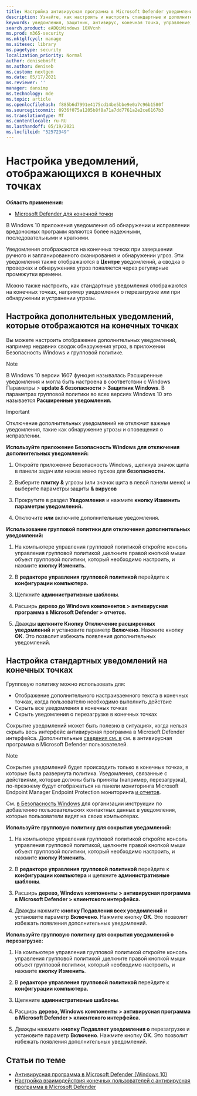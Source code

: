 ```yaml
---
title: Настройка антивирусная программа в Microsoft Defender уведомлений
description: Узнайте, как настроить и настроить стандартные и дополнительные уведомления антивирусная программа в Microsoft Defender конечных точек.
keywords: уведомления, защитник, антивирус, конечная точка, управление, администратор
search.product: eADQiWindows 10XVcnh
ms.prod: m365-security
ms.mktglfcycl: manage
ms.sitesec: library
ms.pagetype: security
localization_priority: Normal
author: denisebmsft
ms.author: deniseb
ms.custom: nextgen
ms.date: 05/17/2021
ms.reviewer: ''
manager: dansimp
ms.technology: mde
ms.topic: article
ms.openlocfilehash: f885b6d7991e4175cd14be5bbe9e0a7c96b1580f
ms.sourcegitcommit: 0936f075a1205b8f8a71a7dd7761a2e2ce6167b3
ms.translationtype: MT
ms.contentlocale: ru-RU
ms.lasthandoff: 05/19/2021
ms.locfileid: "52572349"
---
```

# <a name="configure-the-notifications-that-appear-on-endpoints"></a>Настройка уведомлений, отображающихся в конечных точках

**Область применения:**

- [Microsoft Defender для конечной точки](/microsoft-365/security/defender-endpoint/)

В Windows 10 приложения уведомления об обнаружении и исправлении вредоносных программ являются более надежными, последовательными и краткими.

Уведомления отображаются на конечных точках при завершении ручного и запланированного сканирования и обнаружении угроз. Эти уведомления также отображаются в **Центре** уведомлений, а сводка о проверках и обнаружениях угроз появляется через регулярные промежутки времени.

Можно также настроить, как стандартные уведомления отображаются на конечных точках, например уведомления о перезагрузке или при обнаружении и устранении угрозы.

## <a name="configure-the-additional-notifications-that-appear-on-endpoints"></a>Настройка дополнительных уведомлений, которые отображаются на конечных точках

Вы можете настроить отображение дополнительных уведомлений, например недавних [](microsoft-defender-security-center-antivirus.md) сводок обнаружения угроз, в приложении Безопасность Windows и групповой политике.

> [!NOTE]
> В Windows 10 версии 1607 функция называлась  Расширенные уведомления и могла быть настроена в соответствии с Windows Параметры  >  **update & безопасности**  >  **Защитник Windows**. В параметрах групповой политики во всех версиях Windows 10 это называется **Расширенные уведомления.**

> [!IMPORTANT]
> Отключение дополнительных уведомлений не отключит важные уведомления, такие как обнаружение угрозы и оповещения о исправлении.

**Используйте приложение Безопасность Windows для отключения дополнительных уведомлений:**

1. Откройте приложение Безопасность Windows, щелкнув значок щита в панели задач или нажав меню пусков для **безопасности.**

2. Выберите **плитку &** угрозы (или значок щита в левой панели меню) и выберите параметры защиты **& вирусов**

3. Прокрутите в раздел **Уведомления** и нажмите **кнопку Изменить параметры уведомлений.**

4. Отключите **или**  включите дополнительные уведомления.

**Использование групповой политики для отключения дополнительных уведомлений:**

1. На компьютере управления групповой политикой откройте консоль управления групповой политикой [,](/previous-versions/windows/it-pro/windows-server-2008-R2-and-2008/cc731212(v=ws.11))щелкните правой кнопкой мыши объект групповой политики, который необходимо настроить, и нажмите **кнопку Изменить**.

2. В **редакторе управления групповой политикой** перейдите к **конфигурации компьютера.**

3. Щелкните **административные шаблоны**.

4. Расширь **дерево до Windows компонентов > антивирусная программа в Microsoft Defender > отчетов.**

5. Дважды **щелкните Кнопку Отключение расширенных уведомлений** и установите параметр **Включено**. Нажмите кнопку **ОК**. Это позволит избежать появления дополнительных уведомлений.

## <a name="configure-standard-notifications-on-endpoints"></a>Настройка стандартных уведомлений на конечных точках

Групповую политику можно использовать для:

- Отображение дополнительного настраиваемного текста в конечных точках, когда пользователю необходимо выполнить действие
- Скрыть все уведомления в конечных точках
- Скрыть уведомления о перезагрузке в конечных точках

Сокрытие уведомлений может быть полезно в ситуациях, когда нельзя скрыть весь интерфейс антивирусная программа в Microsoft Defender интерфейса. Дополнительные [сведения см. в](prevent-end-user-interaction-microsoft-defender-antivirus.md) см. в антивирусная программа в Microsoft Defender пользователей. 

> [!NOTE]
> Сокрытие уведомлений будет происходить только в конечных точках, в которые была развернута политика. Уведомления, связанные с действиями, которые должны быть приняты (например, перезагрузка), по-прежнему будут отображаться на панели мониторинга Microsoft Endpoint Manager Endpoint Protection мониторинга [и отчетов](/configmgr/protect/deploy-use/monitor-endpoint-protection). 

См. [в Безопасность Windows](/windows/security/threat-protection/windows-defender-security-center/windows-defender-security-center) для организации инструкции по добавлению пользовательских контактных данных в уведомления, которые пользователи видят на своих компьютерах.

**Используйте групповую политику для сокрытия уведомлений:**

1. На компьютере управления групповой [](/previous-versions/windows/it-pro/windows-server-2008-R2-and-2008/cc731212(v=ws.11))политикой откройте консоль управления групповой политикой, щелкните правой кнопкой мыши объект групповой политики, который необходимо настроить, и нажмите **кнопку Изменить**.

2. В **редакторе управления групповой политикой** перейдите к **конфигурации компьютера** и щелкните **административные шаблоны**.

3. Расширь **дерево, Windows компоненты > антивирусная программа в Microsoft Defender > клиентского интерфейса.** 

4. Дважды нажмите **кнопку Подавления всех уведомлений** и установите параметр **Включено**. Нажмите кнопку **ОК**. Это позволит избежать появления дополнительных уведомлений.

**Используйте групповую политику для сокрытия уведомлений о перезагрузке:**

1. На компьютере управления групповой политикой откройте консоль управления групповой политикой [,](/previous-versions/windows/it-pro/windows-server-2008-R2-and-2008/cc731212(v=ws.11))щелкните правой кнопкой мыши объект групповой политики, который необходимо настроить, и нажмите **кнопку Изменить**.

2. В **редакторе управления групповой политикой** перейдите к **конфигурации компьютера.**

3. Щелкните **административные шаблоны**.

4. Расширь **дерево, Windows компоненты > антивирусная программа в Microsoft Defender > клиентского интерфейса.**

5. Дважды нажмите **кнопку Подавляет уведомления о** перезагрузке и установите параметр **Включено**. Нажмите кнопку **ОК**. Это позволит избежать появления дополнительных уведомлений.

## <a name="related-topics"></a>Статьи по теме

- [Антивирусная программа в Microsoft Defender (Windows 10)](microsoft-defender-antivirus-in-windows-10.md)
- [Настройка взаимодействия конечных пользователей с антивирусная программа в Microsoft Defender](configure-end-user-interaction-microsoft-defender-antivirus.md)
